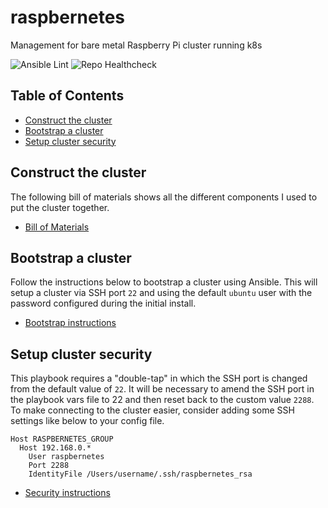# raspbernetes

Management for bare metal Raspberry Pi cluster running k8s

![Ansible Lint](https://github.com/deploymentking/raspbernetes/workflows/Lint/badge.svg)
![Repo Healthcheck](https://github.com/deploymentking/raspbernetes/workflows/Healthcheck/badge.svg)

## Table of Contents

<!-- toc -->

- [Construct the cluster](#construct-the-cluster)
- [Bootstrap a cluster](#bootstrap-a-cluster)
- [Setup cluster security](#setup-cluster-security)

<!-- tocstop -->

## Construct the cluster

The following bill of materials shows all the different components I used to put the cluster together.

* [Bill of Materials](./docs/BOM.md)

## Bootstrap a cluster

Follow the instructions below to bootstrap a cluster using Ansible. This will setup a cluster via SSH port `22` and using
the default `ubuntu` user with the password configured during the initial install.

* [Bootstrap instructions](./ansible/playbooks/bootstrap/README.md)

## Setup cluster security

This playbook requires a "double-tap" in which the SSH port is changed from the default value of `22`. It will be
necessary to amend the SSH port in the playbook vars file to 22 and then reset back to the custom value `2288`. To make
connecting to the cluster easier, consider adding some SSH settings like below to your config file.

```
Host RASPBERNETES_GROUP
  Host 192.168.0.*
    User raspbernetes
    Port 2288
    IdentityFile /Users/username/.ssh/raspbernetes_rsa
```

* [Security instructions](./ansible/playbooks/security/README.md)
